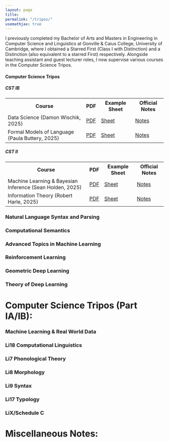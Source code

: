 ```yaml
---
layout: page
title: 
permalink: "/tripos/"
usemathjax: true
---
```


I previously completed my Bachelor of Arts and Masters in Engineering in Computer Science and Linguistics at Gonville & Caius College, University of Cambridge, where I obtained a Starred First (Class I with Distinction) and a Distinction (also equivalent to a starred First) respectively. Alongside teaching assistant and guest lecturer roles, I now supervise various courses in the Computer Science Tripos. 

<body>
    <div class="container">
        <h4>Computer Science Tripos</h4>
        <h5>CST IB</h5>
        <table>
            <tr>
                <th>Course</th>
                <th>PDF</th>
                <th>Example Sheet</th>
                <th>Official Notes</th>
            </tr>
            <tr>
                <td>Data Science (Damon Wischik, 2025)</td>
                <td><a href="#">PDF</a></td>
                <td><a href="#">Sheet</a></td>
                <td><a href="#">Notes</a></td>
            </tr>
            <tr>
                <td>Formal Models of Language (Paula Buttery, 2025)</td>
                <td><a href="#">PDF</a></td>
                <td><a href="#">Sheet</a></td>
                <td><a href="#">Notes</a></td>
            </tr>
        </table>
                <h5>CST II</h5>
        <table>
            <tr>
                <th>Course</th>
                <th>PDF</th>
                <th>Example Sheet</th>
                <th>Official Notes</th>
            </tr>
            <tr>
                <td> Machine Learning & Bayesian Inference (Sean Holden, 2025)</td>
                <td><a href="#">PDF</a></td>
                <td><a href="#">Sheet</a></td>
                <td><a href="#">Notes</a></td>
            </tr>
            <tr>
                <td> Information Theory (Robert Harle, 2025)</td>
                <td><a href="#">PDF</a></td>
                <td><a href="#">Sheet</a></td>
                <td><a href="#">Notes</a></td>
            </tr>
        </table>
    </div>
</body>



<h3 class="font-weight-bold mb-4 serif-font">Natural Language Syntax and Parsing</h3>

<h3 class="font-weight-bold mb-4 serif-font">Computational Semantics</h3>


<h3 class="font-weight-bold mb-4 serif-font">Advanced Topics in Machine Learning</h3>

<h3 class="font-weight-bold mb-4 serif-font">Reinforcement Learning</h3>

<h3 class="font-weight-bold mb-4 serif-font">Geometric Deep Learning</h3>

<h3 class="font-weight-bold mb-4 serif-font">Theory of Deep Learning</h3>

<h1 class="font-weight-bold mb-4 serif-font">Computer Science Tripos (Part IA/IB):</h1>

<h3 class="font-weight-bold mb-4 serif-font">Machine Learning & Real World Data</h3>


<h3 class="font-weight-bold mb-4 serif-font">Li18 Computational Linguistics</h3>

<h3 class="font-weight-bold mb-4 serif-font">Li7 Phonological Theory </h3>

<h3 class="font-weight-bold mb-4 serif-font">Li8 Morphology </h3>

<h3 class="font-weight-bold mb-4 serif-font">Li9 Syntax </h3>

<h3 class="font-weight-bold mb-4 serif-font">Li17 Typology </h3>

<h3 class="font-weight-bold mb-4 serif-font"> LiX/Schedule C </h3>




<h1 class="font-weight-bold mb-4 serif-font"> Miscellaneous Notes:</h1>
